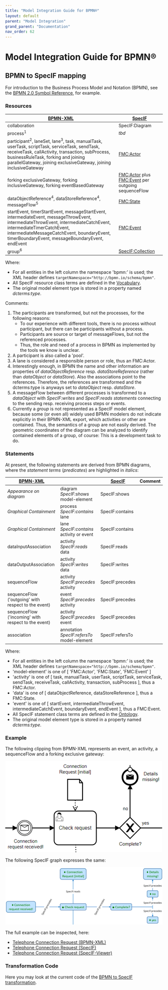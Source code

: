 ```yaml
---
title: "Model Integration Guide for BPMN®"
layout: default
parent: "Model Integration"
grand_parent: "Documentation"
nav_order: 62
---
```


# Model Integration Guide for BPMN®

## BPMN to SpecIF mapping

For introduction to the Business Process Model and Notation (BPMN), see the [BPMN 2.0 Symbol Reference](https://camunda.com/de/bpmn/bpmn-2-0-symbol-reference/), for example.

### Resources

| [BPMN-XML](https://www.omg.org/spec/BPMN/2.0/About-BPMN/) | [SpecIF](https://specif.de) |
| --- | --- |
| collaboration | SpecIF:Diagram |
| process<sup>1</sup> | *tbd* |
| participant<sup>2</sup>, laneSet, lane<sup>3</sup>, task, manualTask, userTask, scriptTask, serviceTask, sendTask, receiveTask, callActivity, transaction, subProcess, businessRuleTask, forking and joining parallelGateway, joining exclusiveGateway, joining inclusiveGateway | [FMC:Actor](https://specif.de/apps/view#import=../examples/Vocabulary.specifz;view=doc;node=N-4NoXVcSzSs07Htg4959SJnDEm0D) |
| forking exclusiveGateway, forking inclusiveGateway, forking eventBasedGateway | [FMC:Actor](https://specif.de/apps/view#import=../examples/Vocabulary.specifz;view=doc;node=N-4NoXVcSzSs07Htg4959SJnDEm0D) plus [FMC:Event](https://specif.de/apps/view#import=../examples/Vocabulary.specifz;view=doc;node=N-8HwdIxFap0pTQ5JiE31I1BQJ15z) per outgoing sequenceFlow |
| dataObjectReference<sup>4</sup>, dataStoreReference<sup>4</sup>, messageFlow<sup>5</sup> | [FMC:State](https://specif.de/apps/view#import=../examples/Vocabulary.specifz;view=doc;node=N-yeUw4dc3iTxk7PHLdQo7efxLvBc) |
| startEvent, timerStartEvent, messageStartEvent, intermediateEvent, messageThrowEvent, intermediateThrowEvent, intermediateCatchEvent, intermediateTimerCatchEvent, intermediateMessageCatchEvent, boundaryEvent, timerBoundaryEvent, messageBoundaryEvent, endEvent | [FMC:Event](https://specif.de/apps/view#import=../examples/Vocabulary.specifz;view=doc;node=N-8HwdIxFap0pTQ5JiE31I1BQJ15z) |
| group<sup>6</sup> | [SpecIF:Collection](https://specif.de/apps/view#import=../examples/Vocabulary.specifz;view=doc;node=N-MCUw5EHwNYxa9wqMtctM4J2A2G8) |

Where:

- For all entities in the left column the namespace 'bpmn:' is used; the XML header defines ```targetNamespace="http://bpmn.io/schema/bpmn"```.
- All SpecIF resource class terms are defined in the [Vocabulary](https://specif.de/apps/view#import=../examples/Vocabulary.specifz;view=doc;node=N-YpyUlWVLwxYblBgWOr154btbA9u).
- The original model element type is stored in a property named _dcterms:type_. 

Comments:

1. The participants are transformed, but not the processes, for the following reasons:
    - To our experience with different tools, there is no process without participant, but there can be participants without a process.
	- Participants are source or target of messageFlows, but not the referenced processes.
	- Thus, the role and need of a process in BPMN as implemented by the tools we know is unclear.
2. A participant is also called a 'pool'.
3. A lane is considered a responsible person or role, thus an FMC:Actor.
4. Interestingly enough, in BPMN the name and other information are properties of _dataObjectReference_ resp. _dataStoreReference_ (rather than _dataObject_ or _dataStore_). Also the associations point to the references. Therefore, the references are transformed and the dcterms:type is anyways set to _dataObject_ resp. _dataStore_.
5. A messageFlow between different processes is transformed to a _dataObject_ with _SpecIF:writes_ and _SpecIF:reads statements_ connecting to the sending resp. receiving process steps or events.
6. Currently a _group_ is not represented as a SpecIF model element, because some (or even all) widely used BPMN modelers do not indicate explicitly in their BPMN-XML export, which activities or other are contained. Thus, the semantics of a group are not easily derived. The geometric coordinates of the diagram can be analyzed to identify contained elements of a group, of course: This is a development task to do.

### Statements

At present, the following statements are derived from BPMN diagrams, where the _statement terms_ (_predicates_) are highlighted in _italics_:

| [BPMN-XML](https://www.omg.org/spec/BPMN/2.0/About-BPMN/) |  | [SpecIF](https://specif.de) | Comment |
| --- | --- | --- | --- |
| *Appearance on diagram* | diagram _SpecIF:shows_ model-element | SpecIF:shows |  |
| *Graphical Containment* | process _SpecIF:contains_ lane | SpecIF:contains |  |
| *Graphical Containment* | lane _SpecIF:contains_ activity or event | SpecIF:contains |  |
| dataInputAssociation | activity _SpecIF:reads_ data | SpecIF:reads |  |
| dataOutputAssociation | activity _SpecIF:writes_ data | SpecIF:writes |  |
| sequenceFlow | activity _SpecIF:precedes_ activity | SpecIF:precedes |  |
| sequenceFlow ('outgoing' with respect to the event) | event _SpecIF:precedes_ activity | SpecIF:precedes |  |
| sequenceFlow ('incoming' with respect to the event) | activity _SpecIF:precedes_ event | SpecIF:precedes |  |
| association | annotation _SpecIF:refersTo_ model-element | SpecIF:refersTo |  |

Where:

- For all entities in the left column the namespace 'bpmn:' is used; the XML header defines ```targetNamespace="http://bpmn.io/schema/bpmn"```.
- 'model-element' is one of [ 'FMC:Actor', 'FMC:State', 'FMC:Event' ]
- 'activity' is one of [ task, manualTask, userTask, scriptTask, serviceTask, sendTask, receiveTask, callActivity, transaction, subProcess ], thus a FMC:Actor.
- 'data' is one of [ dataObjectReference, dataStoreReference ], thus a FMC:State.
- 'event' is one of [ startEvent, intermediateThrowEvent, intermediateCatchEvent, boundaryEvent, endEvent ], thus a FMC:Event.
- All SpecIF statement class terms are defined in the [Ontology](https://specif.de/apps/view#import=../v1.1/Ontology.specif;view=doc).
- The original model element type is stored in a property named _dcterms:type_. 
 
### Example

The following clipping from BPMN-XML represents an event, an activity, a sequenceFlow and a forking exclusive gateway:

![BPMN Clipping](../assets/images/Documentation/06_BPMN_Clipping.png)

The following SpecIF graph expresses the same:

![SpecIF from BPMN Clipping](../assets/images/Documentation/06_SpecIF_from_BPMN_Clipping.png)

The full example can be inspected, here:

- <a href="https://specif.de/examples/Process-1%20Telephone-Connection-Request.bpmn" target="_blank">Telephone Connection Request (BPMN-XML)</a>
- <a href="https://specif.de/examples/Telephone-Connection-Request.specif.zip" target="_blank">Telephone Connection Request (SpecIF)</a>
- <a href="https://specif.de/apps/view#import=../examples/Telephone-Connection-Request.specif.zip" target="_blank">Telephone Connection Request (SpecIF-Viewer)</a>

### Transformation Code

Here you may look at the current code of the <a href="https://github.com/GfSE/BPMN-SpecIF-Bridge/blob/master/source/js/BPMN2SpecIF.js" target="_blank">BPMN to SpecIF transformation</a>.
